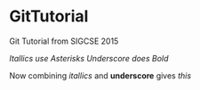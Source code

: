 # GitTutorial
Git Tutorial from SIGCSE 2015

*Itallics use Asterisks*
_Underscore does Bold_

Now combining *itallics* and **underscore** gives *_this_*
